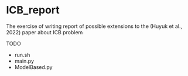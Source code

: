 # ICB_report
The exercise of writing report of possible extensions to the (Huyuk et al., 2022) paper about ICB problem

TODO
+ run.sh
+ main.py
+ ModelBased.py
